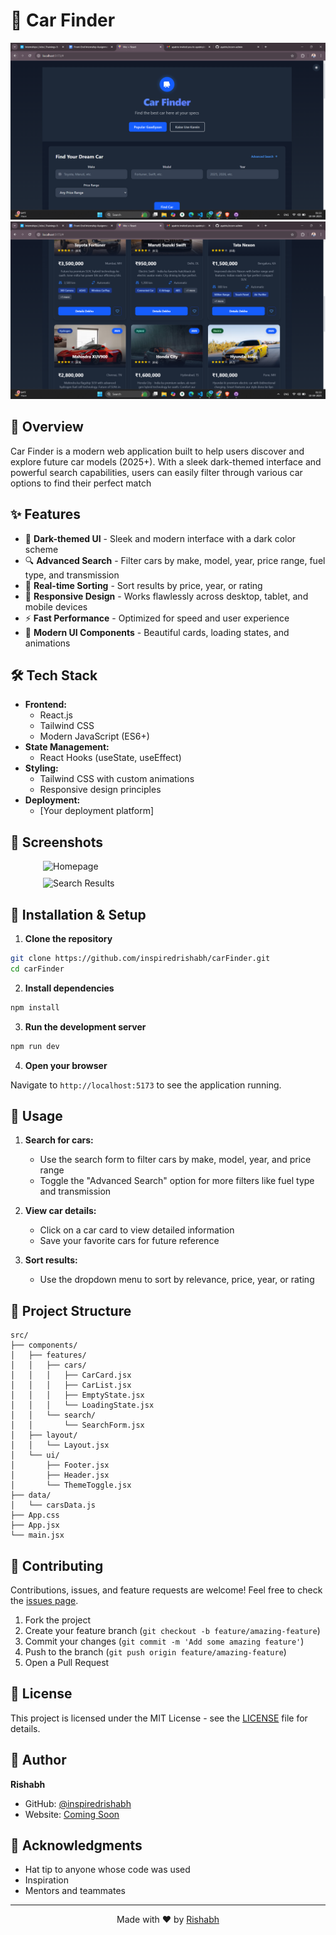 # 🚗 Car Finder

![Car Finder Banner](/public/01.png)
![Car Finder Banner](/public/02.png)

## 🌟 Overview

Car Finder is a modern web application built to help users discover and explore future car models (2025+). With a sleek dark-themed interface and powerful search capabilities, users can easily filter through various car options to find their perfect match

## ✨ Features

- 🌙 **Dark-themed UI** - Sleek and modern interface with a dark color scheme
- 🔍 **Advanced Search** - Filter cars by make, model, year, price range, fuel type, and transmission
- 🔄 **Real-time Sorting** - Sort results by price, year, or rating
- 📱 **Responsive Design** - Works flawlessly across desktop, tablet, and mobile devices
- ⚡ **Fast Performance** - Optimized for speed and user experience
- 🎨 **Modern UI Components** - Beautiful cards, loading states, and animations

## 🛠️ Tech Stack

- **Frontend:**
  - React.js
  - Tailwind CSS
  - Modern JavaScript (ES6+)
- **State Management:**
  - React Hooks (useState, useEffect)
- **Styling:**
  - Tailwind CSS with custom animations
  - Responsive design principles
- **Deployment:**
  - [Your deployment platform]

## 📸 Screenshots

<div style="display: flex; flex-wrap: wrap; gap: 10px; justify-content: center;">
  <img src="https://via.placeholder.com/400x200?text=Car+Finder+Home" alt="Homepage" width="400"/>
  <img src="https://via.placeholder.com/400x200?text=Search+Results" alt="Search Results" width="400"/>
</div>

## 🚀 Installation & Setup

1. **Clone the repository**

```bash
git clone https://github.com/inspiredrishabh/carFinder.git
cd carFinder
```

2. **Install dependencies**

```bash
npm install
```

3. **Run the development server**

```bash
npm run dev
```

4. **Open your browser**

Navigate to `http://localhost:5173` to see the application running.

## 📖 Usage

1. **Search for cars:**

   - Use the search form to filter cars by make, model, year, and price range
   - Toggle the "Advanced Search" option for more filters like fuel type and transmission

2. **View car details:**

   - Click on a car card to view detailed information
   - Save your favorite cars for future reference

3. **Sort results:**
   - Use the dropdown menu to sort by relevance, price, year, or rating

## 📁 Project Structure

```
src/
├── components/
│   ├── features/
│   │   ├── cars/
│   │   │   ├── CarCard.jsx
│   │   │   ├── CarList.jsx
│   │   │   ├── EmptyState.jsx
│   │   │   └── LoadingState.jsx
│   │   └── search/
│   │       └── SearchForm.jsx
│   ├── layout/
│   │   └── Layout.jsx
│   └── ui/
│       ├── Footer.jsx
│       ├── Header.jsx
│       └── ThemeToggle.jsx
├── data/
│   └── carsData.js
├── App.css
├── App.jsx
└── main.jsx
```

## 🤝 Contributing

Contributions, issues, and feature requests are welcome! Feel free to check the [issues page](https://github.com/inspiredrishabh/carFinder/issues).

1. Fork the project
2. Create your feature branch (`git checkout -b feature/amazing-feature`)
3. Commit your changes (`git commit -m 'Add some amazing feature'`)
4. Push to the branch (`git push origin feature/amazing-feature`)
5. Open a Pull Request

## 📄 License

This project is licensed under the MIT License - see the [LICENSE](LICENSE) file for details.

## 👤 Author

**Rishabh**

- GitHub: [@inspiredrishabh](https://github.com/inspiredrishabh)
- Website: [Coming Soon](#)

## 🙏 Acknowledgments

- Hat tip to anyone whose code was used
- Inspiration
- Mentors and teammates

---

<p align="center">Made with ❤️ by <a href="https://github.com/inspiredrishabh">Rishabh</a></p>
